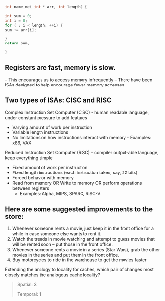 ```c
int name_me( int * arr, int length) {

int sum = 0;
int i = 0;
for ( ; i < length; ++i) {
sum += arr[i];

}
return sum;

}
```

## Registers are fast, memory is slow.

– This encourages us to access memory infrequently
– There have been ISAs designed to help encourage fewer
memory accesses

## Two types of ISAs: CISC and RISC

Complex Instruction Set Computer (CISC) - human readable language, under constant pressure to add features

- Varying amount of work per instruction
- Variable length instructions
- No limitations on how instructions interact with memory - Examples: x86, VAX

Reduced Instruction Set Computer (RISC) – compiler output-able language, keep everything simple

- Fixed amount of work per instruction
- Fixed length instructions (each instruction takes, say, 32 bits)
- Forced behavior with memory
- Read from memory OR Write to memory OR perform operations between registers
  - Examples: Alpha, MIPS, SPARC, RISC-V

## Here are some suggested improvements to the store:

1. Whenever someone rents a movie, just keep it in the front office for a while in case
   someone else wants to rent it.
2. Watch the trends in movie watching and attempt to guess movies that will be rented
   soon – put those in the front office.
3. Whenever someone rents a movie in a series (Star Wars), grab the other movies in
   the series and put them in the front office.
4. Buy motorcycles to ride in the warehouse to get the movies faster

Extending the analogy to locality for caches, which pair of changes most closely matches
the analogous cache locality?

> Spatial: 3
>
> Temporal: 1
